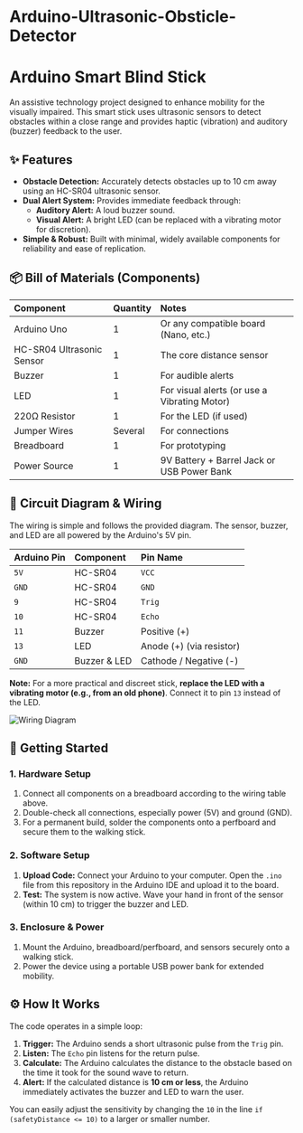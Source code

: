 # Arduino-Ultrasonic-Obsticle-Detector
# Arduino Smart Blind Stick

An assistive technology project designed to enhance mobility for the visually impaired. This smart stick uses ultrasonic sensors to detect obstacles within a close range and provides haptic (vibration) and auditory (buzzer) feedback to the user.

## ✨ Features

*   **Obstacle Detection:** Accurately detects obstacles up to 10 cm away using an HC-SR04 ultrasonic sensor.
*   **Dual Alert System:** Provides immediate feedback through:
    *   **Auditory Alert:** A loud buzzer sound.
    *   **Visual Alert:** A bright LED (can be replaced with a vibrating motor for discretion).
*   **Simple & Robust:** Built with minimal, widely available components for reliability and ease of replication.

## 📦 Bill of Materials (Components)

| Component | Quantity | Notes |
| :--- | :--- | :--- |
| Arduino Uno | 1 | Or any compatible board (Nano, etc.) |
| HC-SR04 Ultrasonic Sensor | 1 | The core distance sensor |
| Buzzer | 1 | For audible alerts |
| LED | 1 | For visual alerts (or use a Vibrating Motor) |
| 220Ω Resistor | 1 | For the LED (if used) |
| Jumper Wires | Several | For connections |
| Breadboard | 1 | For prototyping |
| Power Source | 1 | 9V Battery + Barrel Jack or USB Power Bank |

## 🔌 Circuit Diagram & Wiring

The wiring is simple and follows the provided diagram. The sensor, buzzer, and LED are all powered by the Arduino's 5V pin.

| Arduino Pin | Component | Pin Name |
| :--- | :--- | :--- |
| `5V` | HC-SR04 | `VCC` |
| `GND` | HC-SR04 | `GND` |
| `9` | HC-SR04 | `Trig` |
| `10` | HC-SR04 | `Echo` |
| `11` | Buzzer | Positive (+) |
| `13` | LED | Anode (+) (via resistor) |
| `GND` | Buzzer & LED | Cathode / Negative (-) |

**Note:** For a more practical and discreet stick, **replace the LED with a vibrating motor (e.g., from an old phone)**. Connect it to pin `13` instead of the LED.

![Wiring Diagram](images/circuit_diagram.jpg)

## 🚀 Getting Started

### 1. Hardware Setup
1.  Connect all components on a breadboard according to the wiring table above.
2.  Double-check all connections, especially power (5V) and ground (GND).
3.  For a permanent build, solder the components onto a perfboard and secure them to the walking stick.

### 2. Software Setup
1.  **Upload Code:** Connect your Arduino to your computer. Open the `.ino` file from this repository in the Arduino IDE and upload it to the board.
2.  **Test:** The system is now active. Wave your hand in front of the sensor (within 10 cm) to trigger the buzzer and LED.

### 3. Enclosure & Power
1.  Mount the Arduino, breadboard/perfboard, and sensors securely onto a walking stick.
2.  Power the device using a portable USB power bank for extended mobility.

## ⚙️ How It Works

The code operates in a simple loop:
1.  **Trigger:** The Arduino sends a short ultrasonic pulse from the `Trig` pin.
2.  **Listen:** The `Echo` pin listens for the return pulse.
3.  **Calculate:** The Arduino calculates the distance to the obstacle based on the time it took for the sound wave to return.
4.  **Alert:** If the calculated distance is **10 cm or less**, the Arduino immediately activates the buzzer and LED to warn the user.

You can easily adjust the sensitivity by changing the `10` in the line `if (safetyDistance <= 10)` to a larger or smaller number.

